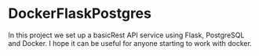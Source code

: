 # DockerFlaskPostgres

In this project we set up a  basicRest API service using Flask, PostgreSQL and Docker.
I hope it can be useful for anyone starting to work with docker.
